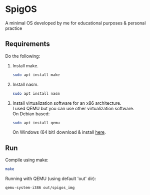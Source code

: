 # SpigOS
A minimal OS developed by me for educational purposes & personal practice
## Requirements
Do the following:  
1. Install make.  
    ```bash
    sudo apt install make
    ```
2. Install nasm.  
    ```bash
    sudo apt install nasm
    ```
3. Install virtualization software for an x86 architecture.  
    I used QEMU but you can use other virtualization software.  
    On Debian based:
    ```bash
    sudo apt install qemu
    ```  
    On Windows (64 bit) download & install [here](https://qemu.weilnetz.de/w64).

## Run
Compile using make:
```bash
make
```
Running with QEMU (using default 'out' dir):
```bash
qemu-system-i386 out/spigos_img
```